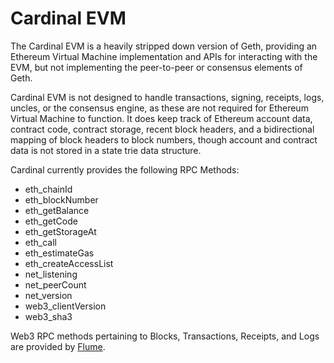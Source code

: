 # Cardinal EVM

The Cardinal EVM is a heavily stripped down version of Geth, providing an
Ethereum Virtual Machine implementation and APIs for interacting with the EVM,
but not implementing the peer-to-peer or consensus elements of Geth.

Cardinal EVM is not designed to handle transactions, signing, receipts, logs,
uncles, or the consensus engine, as these are not required for Ethereum Virtual
Machine to function. It does keep track of Ethereum account data, contract
code, contract storage, recent block headers, and a bidirectional mapping of
block headers to block numbers, though account and contract data is not stored
in a state trie data structure.

Cardinal currently provides the following RPC Methods:

* eth_chainId
* eth_blockNumber
* eth_getBalance
* eth_getCode
* eth_getStorageAt
* eth_call
* eth_estimateGas
* eth_createAccessList
* net_listening
* net_peerCount
* net_version
* web3_clientVersion
* web3_sha3

Web3 RPC methods pertaining to Blocks, Transactions, Receipts, and Logs are provided by 
[Flume](https://github.com/openrelayxyz/cardinal-flume).
